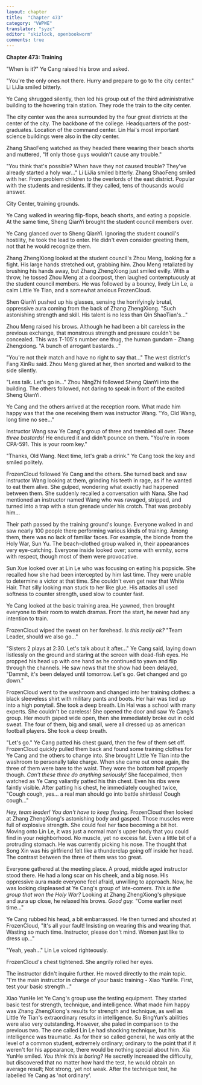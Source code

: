 ```yaml
---
layout: chapter
title:  "Chapter 473"
category: "VWPWE"
translator: "syzc"
editor: "skizlock, openbookworm"
comments: true
---
```


**Chapter 473: Training**

"When is it?" Ye Cang raised his brow and asked.

"You're the only ones not there. Hurry and prepare to go to the city center." Li LiJia smiled bitterly.

Ye Cang shrugged silently, then led his group out of the third administrative building to the hovering train station. They rode the train to the city center.

The city center was the area surrounded by the four great districts at the center of the city. The backbone of the college. Headquarters of the post-graduates. Location of the command center. Lin Hai's most important science buildings were also in the city center.

Zhang ShaoFeng watched as they headed there wearing their beach shorts and muttered, "If only those guys wouldn't cause any trouble."

"You think that's possible? When have they not caused trouble? They've already started a holy war..." Li LiJia smiled bitterly. Zhang ShaoFeng smiled with her. From problem children to the overlords of the east district. Popular with the students and residents. If they called, tens of thousands would answer.

City Center, training grounds.

Ye Cang walked in wearing flip-flops, beach shorts, and eating a popsicle. At the same time, Sheng QianYi brought the student council members over.

Ye Cang glanced over to Sheng QianYi. Ignoring the student council's hostility, he took the lead to enter. He didn't even consider greeting them, not that he would recognize them.

Zhang ZhengXiong looked at the student council's Zhou Meng, looking for a fight. His large hands stretched out, grabbing him. Zhou Meng retaliated by brushing his hands away, but Zhang ZhengXiong just smiled evilly. With a throw, he tossed Zhou Meng at a doorpost, then laughed contemptuously at the student council members. He was followed by a bouncy, lively Lin Le, a calm Little Ye Tian, and a somewhat anxious FrozenCloud.

Shen QianYi pushed up his glasses, sensing the horrifyingly brutal, oppressive aura coming from the back of Zhang ZhengXiong. "Such astonishing strength and skill. His talent is no less than Qin ShaoTian's..."

Zhou Meng raised his brows. Although he had been a bit careless in the previous exchange, that monstrous strength and pressure couldn't be concealed. This was T-105's number one thug, the human gundam - Zhang Zhengxiong. "A bunch of arrogant bastards..."

"You're not their match and have no right to say that..." The west district's Fang XinRu said. Zhou Meng glared at her, then snorted and walked to the side silently.

"Less talk. Let's go in..." Zhou NingZhi followed Sheng QianYi into the building. The others followed, not daring to speak in front of the excited Sheng QianYi.

Ye Cang and the others arrived at the reception room. What made him happy was that the one receiving them was instructor Wang. "Yo, Old Wang, long time no see..."

Instructor Wang saw Ye Cang's group of three and trembled all over. *These three bastards!* He endured it and didn't pounce on them. "You’re in room CPA-591. This is your room key."

"Thanks, Old Wang. Next time, let's grab a drink." Ye Cang took the key and smiled politely.

FrozenCloud followed Ye Cang and the others. She turned back and saw instructor Wang looking at them, grinding his teeth in rage, as if he wanted to eat them alive. She gulped, wondering what exactly had happened between them. She suddenly recalled a conversation with Nana. She had mentioned an instructor named Wang who was ravaged, stripped, and turned into a trap with a stun grenade under his crotch. That was probably him...

Their path passed by the training ground's lounge. Everyone walked in and saw nearly 100 people there performing various kinds of training. Among them, there was no lack of familiar faces. For example, the blonde from the Holy War, Sun Yu. The beach-clothed group walked in, their appearances very eye-catching. Everyone inside looked over; some with enmity, some with respect, though most of them were provocative.

Sun Xue looked over at Lin Le who was focusing on eating his popsicle. She recalled how she had been intercepted by him last time. They were unable to determine a victor at that time. She couldn't even get near that White Hair. That silly looking man stuck to her like glue. His attacks all used softness to counter strength, used slow to counter fast.

Ye Cang looked at the basic training area. He yawned, then brought everyone to their room to watch dramas. From the start, he never had any intention to train.

FrozenCloud wiped the sweat on her forehead. *Is this really ok?* "Team Leader, should we also go..."

"Sisters 2 plays at 2:30. Let's talk about it after..." Ye Cang said, laying down listlessly on the ground and staring at the screen with dead-fish eyes. He propped his head up with one hand as he continued to yawn and flip through the channels. He saw news that the show had been delayed, "Dammit, it's been delayed until tomorrow. Let's go. Get changed and go down."

FrozenCloud went to the washroom and changed into her training clothes: a black sleeveless shirt with military pants and boots. Her hair was tied up into a high ponytail. She took a deep breath. Lin Hai was a school with many experts. She couldn't be careless! She opened the door and saw Ye Cang’s group. Her mouth gaped wide open, then she immediately broke out in cold sweat. The four of them, big and small, were all dressed up as american football players. She took a deep breath.

"Let's go." Ye Cang patted his chest guard, then the few of them set off. FrozenCloud quickly pulled them back and found some training clothes for Ye Cang and the others to change into. She brought Little Ye Tian into the washroom to personally take charge. When she came out once again, the three of them were bare to the waist. They wore the bottom half properly though. *Can't these three do anything seriously!* She facepalmed, then watched as Ye Cang valiantly patted his thin chest. Even his ribs were faintly visible. After patting his chest, he immediately coughed twice, "Cough cough, yes... a real man should go into battle shirtless! Cough cough..."

*Hey, team leader! You don't have to keep flexing.* FrozenCloud then looked at Zhang ZhengXiong's astonishing body and gasped. Those muscles were full of explosive strength. She could feel her face becoming a bit hot. Moving onto Lin Le, it was just a normal man's upper body that you could find in your neighborhood. No muscle, yet no excess fat. Even a little bit of a protruding stomach. He was currently picking his nose. The thought that Song Xin was his girlfriend felt like a thunderclap going off inside her head. The contrast between the three of them was too great.

Everyone gathered at the meeting place. A proud, middle aged instructor stood there. He had a long scar on his cheek, and a big nose. His oppressive aura made everyone feel afraid, unwilling to approach. Now, he was looking displeased at Ye Cang's group of late-comers. *This is the group that won the Holy War?* Looking at Zhang ZhengXiong's physique and aura up close, he relaxed his brows. *Good guy.* "Come earlier next time..."

Ye Cang rubbed his head, a bit embarrassed. He then turned and shouted at FrozenCloud, "It's all your fault! Insisting on wearing this and wearing that. Wasting so much time. Instructor, please don't mind. Women just like to dress up..."

"Yeah, yeah..." Lin Le voiced righteously.

FrozenCloud's chest tightened. She angrily rolled her eyes.

The instructor didn't inquire further. He moved directly to the main topic. "I'm the main instructor in charge of your basic training - Xiao YunHe. First, test your basic strength..."

Xiao YunHe let Ye Cang's group use the testing equipment. They started basic test for strength, technique, and intelligence. What made him happy was Zhang ZhengXiong's results for strength and technique, as well as Little Ye Tian's extraordinary results in intelligence. Su BingYun's abilities were also very outstanding. However, she paled in comparison to the previous two. The one called Lin Le had shocking technique, but his intelligence was traumatic. As for their so called general, he was only at the level of a common student, extremely ordinary; ordinary to the point that if it weren't for his appearance, there would be nothing special about him. Xia YunHe smiled. *You think this is boring?* He secretly increased the difficulty, but discovered that no matter how hard the test, he would obtain an average result; Not strong, yet not weak. After the technique test, he labelled Ye Cang as 'not ordinary'.
